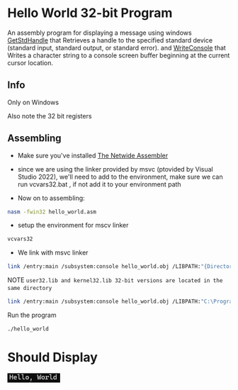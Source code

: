# Hello World 32-bit Program
An assembly program for displaying a message using windows [GetStdHandle](https://learn.microsoft.com/en-us/windows/console/getstdhandle) that Retrieves a handle to the specified standard device (standard input, standard output, or standard error). and [WriteConsole](https://learn.microsoft.com/en-us/windows/console/writeconsole) that Writes a character string to a console screen buffer beginning at the current cursor location.

## Info

Only on Windows

Also note the 32 bit registers 

## Assembling

* Make sure you've installed [The Netwide Assembler](https://www.nasm.us)
* since we are using the linker provided by msvc (ptovided by Visual Studio 2022), we'll need to add to the environment, make sure we can run vcvars32.bat , if not add it to your environment path

* Now on to assembling:

```bash
nasm -fwin32 hello_world.asm
```

* setup the environment for mscv linker

```bash
vcvars32
```

* We link with msvc linker 

```bash
link /entry:main /subsystem:console hello_world.obj /LIBPATH:"{Directory path for 32-bit versions of user32.lib and kernel32.lib }" kernel32.lib user32.lib
```

NOTE `user32.lib and kernel32.lib 32-bit versions are located in the same directory`

```bash
link /entry:main /subsystem:console hello_world.obj /LIBPATH:"C:\Program Files (x86)\Windows Kits\10\Lib\10.0.22621.0\um\x86" kernel32.lib user32.lib
```


Run the program

```bash
./hello_world
```

# Should Display
![Image](/src/hello_world/hello_world_console/win32/images/hello_world_console.JPG "Hello World")
